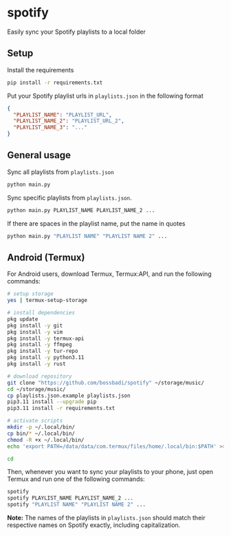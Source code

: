 # spotify

Easily sync your Spotify playlists to a local folder

## Setup

Install the requirements

```bash
pip install -r requirements.txt
```

Put your Spotify playlist urls in `playlists.json` in the following format

```json
{
  "PLAYLIST_NAME": "PLAYLIST_URL",
  "PLAYLIST_NAME_2": "PLAYLIST_URL_2",
  "PLAYLIST_NAME_3": "..."
}
```

## General usage

Sync all playlists from `playlists.json`

```bash
python main.py
```

Sync specific playlists from `playlists.json`.

```bash
python main.py PLAYLIST_NAME PLAYLIST_NAME_2 ...
```

If there are spaces in the playlist name, put the name in quotes

```bash
python main.py "PLAYLIST NAME" "PLAYLIST NAME 2" ...
```

## Android (Termux)

For Android users, download Termux, Termux:API, and run the following commands:

```bash
# setup storage
yes | termux-setup-storage

# install dependencies
pkg update
pkg install -y git
pkg install -y vim
pkg install -y termux-api
pkg install -y ffmpeg
pkg install -y tur-repo
pkg install -y python3.11
pkg install -y rust

# download repository
git clone "https://github.com/bossbadi/spotify" ~/storage/music/
cd ~/storage/music/
cp playlists.json.example playlists.json
pip3.11 install --upgrade pip
pip3.11 install -r requirements.txt

# activate scripts
mkdir -p ~/.local/bin/
cp bin/* ~/.local/bin/
chmod -R +x ~/.local/bin/
echo 'export PATH=/data/data/com.termux/files/home/.local/bin:$PATH' >> ~/.bashrc

cd
```

Then, whenever you want to sync your playlists to your phone, just open Termux and run one of the following commands:

```bash
spotify
spotify PLAYLIST_NAME PLAYLIST_NAME_2 ...
spotify "PLAYLIST NAME" "PLAYLIST NAME 2" ...
```

**Note:** The names of the playlists in `playlists.json` should match their respective names on Spotify exactly, including capitalization.
